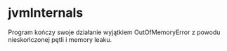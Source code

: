 # jvmInternals

Program kończy swoje działanie wyjątkiem OutOfMemoryError z powodu nieskończonej pętli i memory leaku.